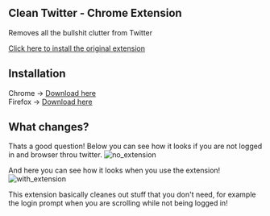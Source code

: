 ## Clean Twitter - Chrome Extension

Removes all the bullshit clutter from Twitter

[Click here to install the original extension](https://chrome.google.com/webstore/detail/clean-twitter/ibcjnfhpdjinbcmojnmpnokcgfljiebb)

## Installation
Chrome -> [Download here](https://chrome.google.com/webstore/detail/better-clean-twitter/bcbcfbojoacdlellfbckhpndfpleejja) <br>
Firefox -> [Download here](https://addons.mozilla.org/de/firefox/addon/better-clean-twitter/)

## What changes?
Thats a good question!
Below you can see how it looks if you are not logged in and browser throu twitter.
![no_extension](https://user-images.githubusercontent.com/53257574/184091621-534b226f-e228-428f-b2da-5a8b73efd070.png)

And here you can see how it looks when you use the extension!
![with_extension](https://user-images.githubusercontent.com/53257574/184091929-7f885081-7481-4545-90b4-1fc466291487.png)

This extension basically cleanes out stuff that you don't need, for example the login prompt when you are scrolling while not being logged in!
